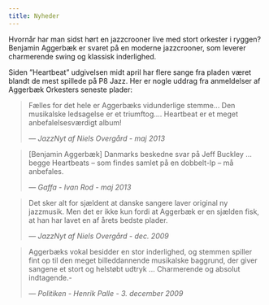 ```yaml
---
title: Nyheder
---
```


Hvornår har man sidst hørt en jazzcrooner live med stort orkester i
ryggen? Benjamin Aggerbæk er svaret på en moderne jazzcrooner, som
leverer charmerende swing og klassisk inderlighed.

Siden ”Heartbeat” udgivelsen midt april har flere sange fra pladen
været blandt de mest spillede på P8 Jazz. Her er nogle uddrag fra
anmeldelser af Aggerbæk Orkesters seneste plader:

> Fælles for det hele er Aggerbæks vidunderlige stemme... Den
> musikalske ledsagelse er et triumftog.... Heartbeat er et meget
> anbefalelsesværdigt album!
>
> &mdash; *JazzNyt af Niels Overgård - maj 2013*

> [Benjamin Aggerbæk] Danmarks beskedne svar på Jeff Buckley … begge Heartbeats – som findes samlet på en dobbelt-lp – må anbefales.
>
> &mdash; *Gaffa - Ivan Rod - maj 2013*

> Det sker alt for sjældent at danske sangere laver original ny
> jazzmusik. Men det er ikke kun fordi at Aggerbæk er en sjælden fisk,
> at han har lavet en af årets bedste plader.
>
> &mdash; *JazzNyt af Niels Overgård - dec. 2009*

> Aggerbæks vokal besidder en stor inderlighed, og stemmen spiller
>  fint op til den meget billeddannende musikalske baggrund, der giver
>  sangene et stort og helstøbt udtryk ... Charmerende og absolut
>  indtagende.-
>
>  &mdash; *Politiken - Henrik Palle - 3. december 2009*
